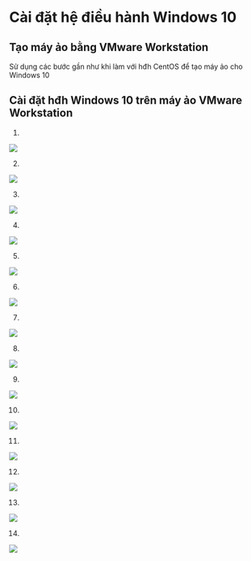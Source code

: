 # Cài đặt hệ điều hành Windows 10

## Tạo máy ảo bằng VMware Workstation

Sử dụng các bước gần như khi làm với hđh CentOS để tạo máy ảo cho Windows 10

## Cài đặt hđh Windows 10 trên máy ảo VMware Workstation

1. 

![](./images/win_step1.png)

2. 

![](./images/win_step2.png)

3.

![](./images/win10_step3.png)

4.

![](./images/win_step4.png)

5.

![](./images/win_step5.png)

6.

![](./images/win_step6.png)

7.

![](./images/win_step7.png)

8.

![](./images/win_step8.png)

9.

![](./images/win_step9.png)

10.

![](./images/win_step10.png)

11.

![](./images/win_step11.png)

12.

![](./images/win_step12.png)

13.

![](./images/win_step13.png)

14.

![](./images/win_step14.png)